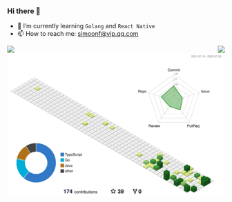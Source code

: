 ### Hi there 👋

- 🌱 I’m currently learning `Golang` and `React Native`
- 📫 How to reach me: simoonf@vip.qq.com

<img align="left" src="https://github-readme-stats.vercel.app/api/top-langs/?username=Simoon-F&layout=compact&langs_count=8" />

<img align="right" src="https://github-readme-stats.vercel.app/api?username=Simoon-F&show_icons=true" />


![](./profile-3d-contrib/profile-green-animate.svg)


<!--
**Simoon-F/Simoon-F** is a ✨ _special_ ✨ repository because its `README.md` (this file) appears on your GitHub profile.

Here are some ideas to get you started:

- 🔭 I’m currently working on ...
- 🌱 I’m currently learning ...
- 👯 I’m looking to collaborate on ...
- 🤔 I’m looking for help with ...
- 💬 Ask me about ...
- 📫 How to reach me: ...
- 😄 Pronouns: ...
- ⚡ Fun fact: ...
-->


